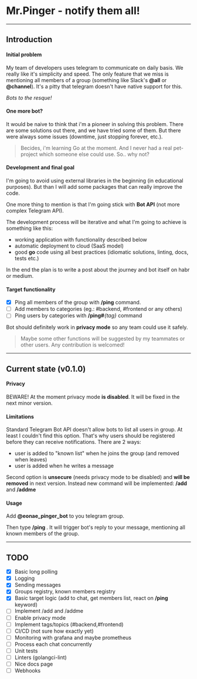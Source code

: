# Mr.Pinger - notify them all!
---
## Introduction
#### Initial problem

My team of developers uses telegram to communicate on daily basis. We really like it's simplicity and speed.
The only feature that we miss is mentioning all members of a group (something like Slack's **@all** or **@channel**). It's a pitty that telegram doesn't have native support for this.

_Bots to the resque!_

#### One more bot?
It would be naive to think that i'm a pioneer in solving this problem. There are some solutions out there, and we have tried some of them. But there were always some issues (downtime, just stopping forever, etc.).

> Becides, i'm learning Go at the moment. And I never had a real pet-project which someone else could use. So.. why not?

#### Development and final goal

I'm going to avoid using external libraries in the beginning (in educational purposes). But than I will add some packages that can really improve the code.

One more thing to mention is that I'm going stick with **Bot API** (not more complex Telegram API).

The development process will be iterative and what I'm going to achieve is something like this:
- working application with functionality described below
- automatic deployment to cloud (SaaS model)
- good **go** code using all best practices (idiomatic solutions, linting, docs, tests etc.)

In the end the plan is to write a post about the journey and bot itself on habr or medium.

#### Target functionality

- [x] Ping all members of the group with **/ping** command.
- [ ] Add members to categories (eg.: #backend, #frontend or any others)
- [ ] Ping users by categories with **/ping#**_{tag}_ command

Bot should definitely work in **privacy mode** so any team could use it safely.

> Maybe some other functions will be suggested by my teammates or other users. Any contribution is welcomed!
___
## Current state (v0.1.0)

#### Privacy
BEWARE! At the moment privacy mode **is disabled**. It will be fixed in the next minor version.

#### Limitations

Standard Telegram Bot API doesn't allow bots to list all users in group. At least I couldn't find this option. That's why users should be registered before they can receive notifications. There are 2 ways:
- user is added to "known list" when he joins the group (and removed when leaves)
- user is added when he writes a message

Second option is **unsecure** (needs privacy mode to be disabled) and **will be removed** in next version. Instead new command will be implemented: **/add** and **/addme**

#### Usage

Add **@eonae_pinger_bot** to you telegram group.

Then type **/ping <your message>**. It will trigger bot's reply to your message, mentioning all known members of the group.
___
## TODO

- [x] Basic long polling
- [x] Logging
- [x] Sending messages
- [x] Groups registry, known members registry
- [x] Basic target logic (add to chat, get members list, react on **/ping** keyword)
- [ ] Implement /add and /addme
- [ ] Enable privacy mode
- [ ] Implement tags/topics (#backend,#frontend)
- [ ] CI/CD (not sure how exactly yet)
- [ ] Monitoring with grafana and maybe prometheus
- [ ] Process each chat concurrently
- [ ] Unit tests
- [ ] Linters (golangci-lint)
- [ ] Nice docs page
- [ ] Webhooks

